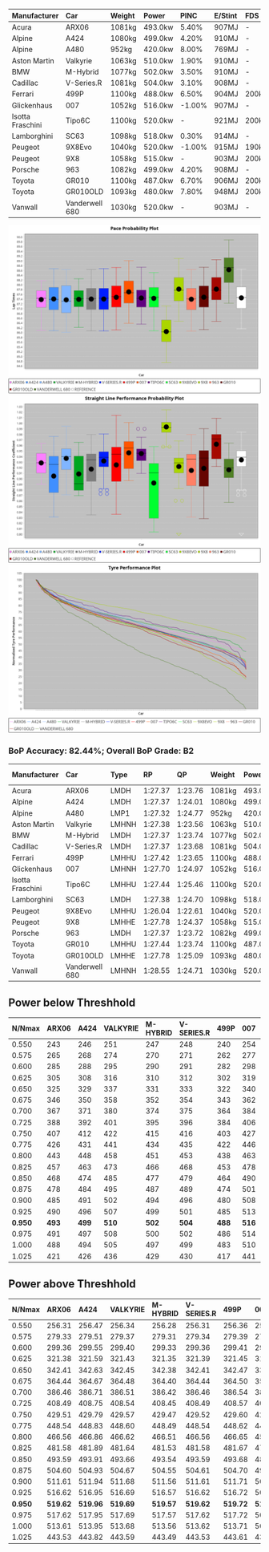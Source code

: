 | Manufacturer     | Car            | Weight | Power   | PINC    | E/Stint | FDS     |
|:-|:-|:-|:-|:-|:-|:-|
| Acura            | ARX06          | 1081kg | 493.0kw | 5.40%   | 907MJ   |    -    |
| Alpine           | A424           | 1080kg | 499.0kw | 4.20%   | 910MJ   |    -    |
| Alpine           | A480           | 952kg  | 420.0kw | 8.00%   | 769MJ   |    -    |
| Aston Martin     | Valkyrie       | 1063kg | 510.0kw | 1.90%   | 910MJ   |    -    |
| BMW              | M-Hybrid       | 1077kg | 502.0kw | 3.50%   | 910MJ   |    -    |
| Cadillac         | V-Series.R     | 1081kg | 504.0kw | 3.10%   | 908MJ   |    -    |
| Ferrari          | 499P           | 1100kg | 488.0kw | 6.50%   | 904MJ   | 200kph  |
| Glickenhaus      | 007            | 1052kg | 516.0kw | -1.00%  | 907MJ   |    -    |
| Isotta Fraschini | Tipo6C         | 1100kg | 520.0kw |    -    | 921MJ   | 200kph  |
| Lamborghini      | SC63           | 1098kg | 518.0kw | 0.30%   | 914MJ   |    -    |
| Peugeot          | 9X8Evo         | 1040kg | 520.0kw | -1.00%  | 915MJ   | 190kph  |
| Peugeot          | 9X8            | 1058kg | 515.0kw |    -    | 903MJ   | 200kph  |
| Porsche          | 963            | 1082kg | 499.0kw | 4.20%   | 908MJ   |    -    |
| Toyota           | GR010          | 1100kg | 487.0kw | 6.70%   | 906MJ   | 200kph  |
| Toyota           | GR010OLD       | 1093kg | 480.0kw | 7.80%   | 948MJ   | 200kph  |
| Vanwall          | Vanderwell 680 | 1030kg | 520.0kw |    -    | 903MJ   |    -    |

![PACECHART](./IMG/ACOMETHOD.png)
![STRAIGHTLINEPERFORMANCECHART](./IMG/ACOMETHOD_sp.png)
![TYREPERFORMANCECHART](./IMG/ACOMETHOD_tw.png)

### BoP Accuracy: 82.44%; Overall BoP Grade: B2
| Manufacturer     | Car            | Type  | RP      | QP      | Weight | Power¹  | Threshhold | PINC    | Power²   | E/Stint | AVG Vmax  | FDS     | RDLC | L/Stint | BOP-Grade | Model Accuracy | Model Points | Match%  | SimDiff |
|:-|:-|:-|:-|:-|:-|:-|:-|:-|:-|:-|:-|:-|:-|:-|:-|:-|:-|:-|:-|
| Acura            | ARX06          | LMDH  | 1:27.37 | 1:23.76 | 1081kg | 493.0kw | 210.0kph   | 5.40%   | 519.60kw |  907MJ  | 269.93kph |    -    | 0.99 | 43      | +B2       | 100.00%        | 996          | 80.17%  | #       |
| Alpine           | A424           | LMDH  | 1:27.37 | 1:24.01 | 1080kg | 499.0kw | 210.0kph   | 4.20%   | 520.00kw |  910MJ  | 266.68kph |    -    | 0.99 | 43      | ~A1       | 98.45%         | 2220         | 98.93%  | #       |
| Alpine           | A480           | LMP1  | 1:27.32 | 1:24.77 |  952kg | 420.0kw | 210.0kph   | 8.00%   | 453.60kw |  769MJ  | 272.02kph |    -    | 0.98 | 40      | ~A1       | 95.90%         | 1706         | 97.31%  | #       |
| Aston Martin     | Valkyrie       | LMHNH | 1:27.38 | 1:23.56 | 1063kg | 510.0kw | 210.0kph   | 1.90%   | 519.70kw |  910MJ  | 268.28kph |    -    | 1.01 | 43      | +C2       | 100.00%        | 466          | 73.15%  | #       |
| BMW              | M-Hybrid       | LMDH  | 1:27.37 | 1:23.74 | 1077kg | 502.0kw | 210.0kph   | 3.50%   | 519.60kw |  910MJ  | 268.71kph |    -    | 0.99 | 43      | ~A1       | 100.00%        | 3339         | 97.12%  | #       |
| Cadillac         | V-Series.R     | LMDH  | 1:27.37 | 1:23.68 | 1081kg | 504.0kw | 210.0kph   | 3.10%   | 519.60kw |  908MJ  | 269.81kph |    -    | 0.99 | 43      | ~A1       | 99.03%         | 6041         | 98.78%  | #       |
| Ferrari          | 499P           | LMHHU | 1:27.42 | 1:23.65 | 1100kg | 488.0kw | 210.0kph   | 6.50%   | 519.70kw |  904MJ  | 268.44kph | 200kph  | 1.01 | 43      | ~A1       | 99.97%         | 7286         | 100.00% | #       |
| Glickenhaus      | 007            | LMHNH | 1:27.70 | 1:24.97 | 1052kg | 516.0kw | 210.0kph   | -1.00%  | 510.80kw |  907MJ  | 273.90kph |    -    | 0.94 | 43      | +B2       | 93.90%         | 2170         | 84.24%  | #       |
| Isotta Fraschini | Tipo6C         | LMHHU | 1:27.44 | 1:25.46 | 1100kg | 520.0kw | 210.0kph   |    -    | 520.00kw |  921MJ  | 269.37kph | 200kph  | 1.02 | 43      | +B2       | 98.48%         | 130          | 80.50%  | #       |
| Lamborghini      | SC63           | LMDH  | 1:27.38 | 1:24.70 | 1098kg | 518.0kw | 210.0kph   | 0.30%   | 519.60kw |  914MJ  | 264.50kph |    -    | 1.01 | 43      | -A2       | 100.00%        | 784          | 93.56%  | #       |
| Peugeot          | 9X8Evo         | LMHHU | 1:26.04 | 1:22.61 | 1040kg | 520.0kw | 210.0kph   | -1.00%  | 514.80kw |  915MJ  | 281.01kph | 190kph  | 1.02 | 43      | -Ω1       | 100.00%        | 1890         | 8.70%   | #       |
| Peugeot          | 9X8            | LMHHE | 1:27.78 | 1:24.37 | 1058kg | 515.0kw | 210.0kph   |    -    | 515.00kw |  903MJ  | 268.33kph | 200kph  | 1.02 | 43      | +A2       | 98.18%         | 4753         | 94.74%  | #       |
| Porsche          | 963            | LMDH  | 1:27.37 | 1:23.72 | 1082kg | 499.0kw | 210.0kph   | 4.20%   | 520.00kw |  908MJ  | 268.08kph |    -    | 0.99 | 43      | ~A1       | 99.89%         | 15174        | 97.31%  | #       |
| Toyota           | GR010          | LMHHU | 1:27.44 | 1:23.74 | 1100kg | 487.0kw | 210.0kph   | 6.70%   | 519.60kw |  906MJ  | 267.50kph | 200kph  | 1.01 | 43      | ~A1       | 99.82%         | 5457         | 100.00% | #       |
| Toyota           | GR010OLD       | LMHHE | 1:27.78 | 1:25.09 | 1093kg | 480.0kw | 210.0kph   | 7.80%   | 517.40kw |  948MJ  | 273.73kph | 200kph  | 1.00 | 43      | +D1       | 100.00%        | 930          | 69.72%  | #       |
| Vanwall          | Vanderwell 680 | LMHNH | 1:28.55 | 1:24.71 | 1030kg | 520.0kw | 210.0kph   |    -    | 520.00kw |  903MJ  | 271.21kph |    -    | 1.02 | 43      | +Ω1       | 96.27%         | 645          | 44.83%  | #       |

## Power below Threshhold
| N/Nmax    | ARX06   | A424    | VALKYRIE | M-HYBRID | V-SERIES.R | 499P    | 007     | TIPO6C  | SC63    | 9X8EVO  | 9X8     | 963     | GR010   | GR010OLD | VANDERWELL 680 | ​     | RPM      | A480            |
|:-|:-|:-|:-|:-|:-|:-|:-|:-|:-|:-|:-|:-|:-|:-|:-|:-|:-|:-|
|  0.550    |  243    |  246    |  251     |  247     |  248       |  240    |  254    |  256    |  255    |  256    |  254    |  246    |  240    |  236     |  256           |  ​    |   --     |  0.00           |
|  0.575    |  265    |  268    |  274     |  270     |  271       |  262    |  277    |  279    |  278    |  279    |  277    |  268    |  262    |  258     |  279           |  ​    |   --     |  0.00           |
|  0.600    |  285    |  288    |  295     |  290     |  291       |  282    |  298    |  300    |  299    |  300    |  297    |  288    |  281    |  277     |  300           |  ​    |   --     |  0.00           |
|  0.625    |  305    |  308    |  316     |  310     |  312       |  302    |  319    |  322    |  321    |  322    |  319    |  308    |  301    |  297     |  322           |  ​    |   --     |  0.00           |
|  0.650    |  325    |  329    |  337     |  331     |  333       |  322    |  340    |  343    |  342    |  343    |  340    |  329    |  322    |  317     |  343           |  ​    |   --     |  0.00           |
|  0.675    |  346    |  350    |  358     |  352     |  354       |  343    |  362    |  365    |  364    |  365    |  362    |  350    |  342    |  337     |  365           |  ​    |   --     |  0.00           |
|  0.700    |  367    |  371    |  380     |  374     |  375       |  364    |  384    |  387    |  386    |  387    |  383    |  371    |  363    |  358     |  387           |  ​    |   --     |  0.00           |
|  0.725    |  388    |  392    |  401     |  395     |  396       |  384    |  406    |  409    |  407    |  409    |  405    |  392    |  383    |  378     |  409           |  ​    |   --     |  0.00           |
|  0.750    |  407    |  412    |  422     |  415     |  416       |  403    |  427    |  430    |  428    |  430    |  426    |  412    |  403    |  397     |  430           |  ​    |   --     |  0.00           |
|  0.775    |  426    |  431    |  441     |  434     |  435       |  422    |  446    |  449    |  447    |  449    |  445    |  431    |  421    |  415     |  449           |  ​    |  5000    |  -3,412,805.82  |
|  0.800    |  443    |  448    |  458     |  451     |  453       |  438    |  463    |  467    |  465    |  467    |  463    |  448    |  437    |  431     |  467           |  ​    |  5500    |  -3,716,972.33  |
|  0.825    |  457    |  463    |  473     |  466     |  468       |  453    |  478    |  482    |  480    |  482    |  478    |  463    |  452    |  445     |  482           |  ​    |  5999    |  -4,036,019.00  |
|  0.850    |  468    |  474    |  485     |  477     |  479       |  464    |  490    |  494    |  492    |  494    |  489    |  474    |  463    |  456     |  494           |  ​    |  6499    |  -4,369,945.84  |
|  0.875    |  478    |  484    |  495     |  487     |  489       |  474    |  501    |  505    |  503    |  505    |  500    |  484    |  473    |  466     |  505           |  ​    |  7000    |  -4,718,751.85  |
|  0.900    |  485    |  491    |  502     |  494     |  496       |  480    |  508    |  512    |  510    |  512    |  507    |  491    |  479    |  472     |  512           |  ​    |  7500    |  -5,082,438.02  |
|  0.925    |  490    |  496    |  507     |  499     |  501       |  485    |  513    |  517    |  515    |  517    |  512    |  496    |  484    |  477     |  517           |  ​    |  8000    |  432.21         |
| **0.950** | **493** | **499** | **510**  | **502**  | **504**    | **488** | **516** | **520** | **518** | **520** | **515** | **499** | **487** | **480**  | **520**        | **​** | **8499** | **435.21**      |
|  0.975    |  491    |  497    |  508     |  500     |  502       |  486    |  514    |  518    |  516    |  518    |  513    |  497    |  485    |  478     |  518           |  ​    |  9000    |  218.11         |
|  1.000    |  488    |  494    |  505     |  497     |  499       |  483    |  510    |  514    |  512    |  514    |  509    |  494    |  482    |  475     |  514           |  ​    |   --     |  0.00           |
|  1.025    |  421    |  426    |  436     |  429     |  430       |  417    |  441    |  444    |  442    |  444    |  440    |  426    |  416    |  410     |  444           |  ​    |   --     |  0.00           |

## Power above Threshhold
| N/Nmax    | ARX06      | A424       | VALKYRIE   | M-HYBRID   | V-SERIES.R | 499P       | 007        | TIPO6C  | SC63       | 9X8EVO     | 9X8     | 963        | GR010      | GR010OLD   | VANDERWELL 680 | ​     | RPM      | A480            |
|:-|:-|:-|:-|:-|:-|:-|:-|:-|:-|:-|:-|:-|:-|:-|:-|:-|:-|:-|
|  0.550    |  256.31    |  256.47    |  256.34    |  256.28    |  256.31    |  256.36    |  251.41    |  256    |  256.27    |  253.39    |  254    |  256.47    |  256.31    |  255.22    |  256           |  ​    |   --     |  0.00           |
|  0.575    |  279.33    |  279.51    |  279.37    |  279.31    |  279.34    |  279.39    |  274.45    |  279    |  279.30    |  276.43    |  277    |  279.51    |  279.34    |  278.24    |  279           |  ​    |   --     |  0.00           |
|  0.600    |  299.36    |  299.55    |  299.40    |  299.33    |  299.36    |  299.41    |  295.49    |  300    |  299.32    |  297.46    |  297    |  299.55    |  299.36    |  298.25    |  300           |  ​    |   --     |  0.00           |
|  0.625    |  321.38    |  321.59    |  321.43    |  321.35    |  321.39    |  321.45    |  316.52    |  322    |  321.34    |  318.49    |  319    |  321.59    |  321.39    |  320.27    |  322           |  ​    |   --     |  0.00           |
|  0.650    |  342.41    |  342.63    |  342.45    |  342.38    |  342.41    |  342.47    |  337.56    |  343    |  342.37    |  339.53    |  340    |  342.63    |  342.41    |  341.29    |  343           |  ​    |   --     |  0.00           |
|  0.675    |  364.44    |  364.67    |  364.48    |  364.40    |  364.44    |  364.50    |  358.59    |  365    |  364.39    |  361.56    |  362    |  364.67    |  364.44    |  363.31    |  365           |  ​    |   --     |  0.00           |
|  0.700    |  386.46    |  386.71    |  386.51    |  386.42    |  386.46    |  386.54    |  380.63    |  387    |  386.41    |  383.60    |  383    |  386.71    |  386.47    |  385.33    |  387           |  ​    |   --     |  0.00           |
|  0.725    |  408.49    |  408.75    |  408.54    |  408.45    |  408.49    |  408.57    |  401.66    |  409    |  408.44    |  404.63    |  405    |  408.75    |  408.49    |  407.35    |  409           |  ​    |   --     |  0.00           |
|  0.750    |  429.51    |  429.79    |  429.57    |  429.47    |  429.52    |  429.60    |  422.70    |  430    |  429.46    |  425.66    |  426    |  429.79    |  429.52    |  427.36    |  430           |  ​    |   --     |  0.00           |
|  0.775    |  448.54    |  448.83    |  448.60    |  448.49    |  448.54    |  448.62    |  441.73    |  449    |  448.48    |  444.69    |  445    |  448.83    |  448.54    |  446.38    |  449           |  ​    |  5000    |  -3,412,805.82  |
|  0.800    |  466.56    |  466.86    |  466.62    |  466.51    |  466.56    |  466.65    |  458.75    |  467    |  466.50    |  462.72    |  463    |  466.86    |  466.56    |  464.39    |  467           |  ​    |  5500    |  -3,716,972.33  |
|  0.825    |  481.58    |  481.89    |  481.64    |  481.53    |  481.58    |  481.67    |  473.78    |  482    |  481.51    |  477.74    |  478    |  481.89    |  481.58    |  479.41    |  482           |  ​    |  5999    |  -4,036,019.00  |
|  0.850    |  493.59    |  493.91    |  493.66    |  493.54    |  493.59    |  493.68    |  485.80    |  494    |  493.53    |  488.76    |  489    |  493.91    |  493.60    |  491.42    |  494           |  ​    |  6499    |  -4,369,945.84  |
|  0.875    |  504.60    |  504.93    |  504.67    |  504.55    |  504.61    |  504.70    |  495.82    |  505    |  504.54    |  499.78    |  500    |  504.93    |  504.61    |  502.43    |  505           |  ​    |  7000    |  -4,718,751.85  |
|  0.900    |  511.61    |  511.94    |  511.68    |  511.56    |  511.61    |  511.71    |  502.83    |  512    |  511.55    |  506.79    |  507    |  511.94    |  511.62    |  509.43    |  512           |  ​    |  7500    |  -5,082,438.02  |
|  0.925    |  516.62    |  516.95    |  516.69    |  516.57    |  516.62    |  516.72    |  507.84    |  517    |  516.55    |  511.80    |  512    |  516.95    |  516.63    |  514.44    |  517           |  ​    |  8000    |  432.21         |
| **0.950** | **519.62** | **519.96** | **519.69** | **519.57** | **519.62** | **519.72** | **510.84** | **520** | **519.55** | **514.80** | **515** | **519.96** | **519.63** | **517.44** | **520**        | **​** | **8499** | **435.21**      |
|  0.975    |  517.62    |  517.95    |  517.69    |  517.57    |  517.62    |  517.72    |  508.84    |  518    |  517.55    |  512.80    |  513    |  517.95    |  517.63    |  515.44    |  518           |  ​    |  9000    |  218.11         |
|  1.000    |  513.61    |  513.95    |  513.68    |  513.56    |  513.62    |  513.71    |  505.83    |  514    |  513.55    |  508.79    |  509    |  513.95    |  513.62    |  511.43    |  514           |  ​    |   --     |  0.00           |
|  1.025    |  443.53    |  443.82    |  443.59    |  443.49    |  443.53    |  443.61    |  436.72    |  444    |  443.47    |  439.68    |  440    |  443.82    |  443.54    |  441.38    |  444           |  ​    |   --     |  0.00           |
